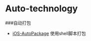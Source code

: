 # Auto-technology



###自动打包

* [iOS-AutoPackage](https://github.com/913868456/iOS-AutoPackage) 使用shell脚本打包
